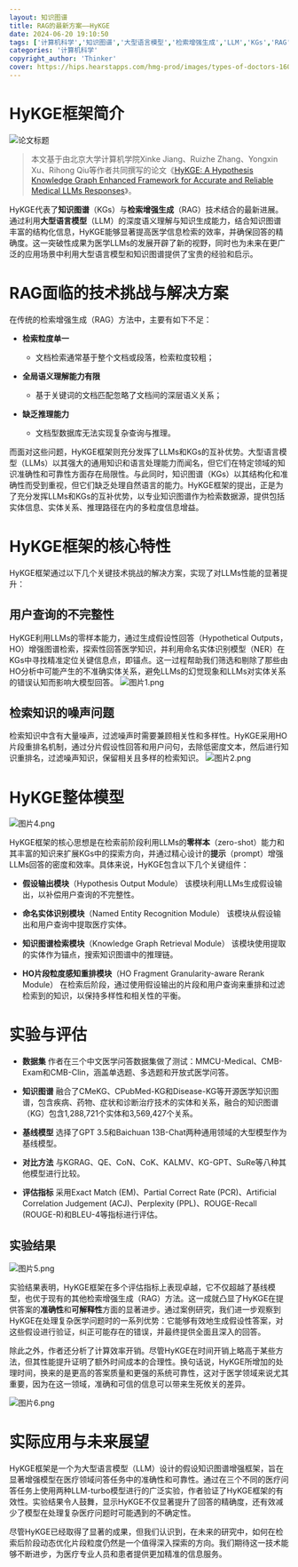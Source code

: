 ```yaml
---
layout: 知识图谱
title: RAG的最新方案——HyKGE
date: 2024-06-20 19:10:50
tags: ['计算机科学','知识图谱','大型语言模型','检索增强生成','LLM','KGs','RAG','投稿作品']
categories: '计算机科学'
copyright_author: 'Thinker'
cover: https://hips.hearstapps.com/hmg-prod/images/types-of-doctors-1600114658.jpg
---
```

# HyKGE框架简介

![论文标题](https://oss.suning.com/mbap/mbapbk/98f96338270d8fd429d38f7374d993d3.png?SDOSSAccessKeyId=42IA0GY51YZ1397N&Expires=1718884489&Signature=N03Z1P%2Bej0Yfj%2BBAFKlI%2B6P912o%3D)

> 本文基于由北京大学计算机学院Xinke Jiang、Ruizhe Zhang、Yongxin Xu、Rihong Qiu等作者共同撰写的论文《<a href="https://arxiv.org/abs/2312.15883">HyKGE: A Hypothesis Knowledge Graph Enhanced Framework for Accurate and Reliable Medical LLMs Responses</a>》。

HyKGE代表了**知识图谱**（KGs）与**检索增强生成**（RAG）技术结合的最新进展。通过利用**大型语言模型**（LLM）的深度语义理解与知识生成能力，结合知识图谱丰富的结构化信息，HyKGE能够显著提高医学信息检索的效率，并确保回答的精确度。这一突破性成果为医学LLMs的发展开辟了新的视野，同时也为未来在更广泛的应用场景中利用大型语言模型和知识图谱提供了宝贵的经验和启示。

# RAG面临的技术挑战与解决方案

在传统的检索增强生成（RAG）方法中，主要有如下不足：

- **检索粒度单一**
    - 文档检索通常基于整个文档或段落，检索粒度较粗；

- **全局语义理解能力有限**
    - 基于关键词的文档匹配忽略了文档间的深层语义关系；

- **缺乏推理能力**
    - 文档型数据库无法实现复杂查询与推理。

而面对这些问题，HyKGE框架则充分发挥了LLMs和KGs的互补优势。大型语言模型（LLMs）以其强大的通用知识和语言处理能力而闻名，但它们在特定领域的知识准确性和可靠性方面存在局限性。与此同时，知识图谱（KGs）以其结构化和准确性而受到重视，但它们缺乏处理自然语言的能力。HyKGE框架的提出，正是为了充分发挥LLMs和KGs的互补优势，以专业知识图谱作为检索数据源，提供包括实体信息、实体关系、推理路径在内的多粒度信息增益。

# HyKGE框架的核心特性

HyKGE框架通过以下几个关键技术挑战的解决方案，实现了对LLMs性能的显著提升：

## **用户查询的不完整性**
HyKGE利用LLMs的零样本能力，通过生成假设性回答（Hypothetical Outputs，HO）增强图谱检索，探索性回答医学知识，并利用命名实体识别模型（NER）在KGs中寻找精准定位关键信息点，即锚点。这一过程帮助我们筛选和剔除了那些由HO分析中可能产生的不准确实体关系，避免LLMs的幻觉现象和LLMs对实体关系的错误认知而影响大模型回答。
![图片1.png](https://oss.suning.com/mbap/mbapbk/716ff7714c4b6254c4a4060512ead680.png?SDOSSAccessKeyId=42IA0GY51YZ1397N&Expires=1718884542&Signature=DOIFnuQ3cAfQe1xLH%2BMdlGzk4xY%3D)

## **检索知识的噪声问题**
检索知识中含有大量噪声，过滤噪声时需要兼顾相关性和多样性。HyKGE采用HO片段重排名机制，通过分片假设性回答和用户问句，去除低密度文本，然后进行知识重排名，过滤噪声知识，保留相关且多样的检索知识。
![图片2.png](https://oss.suning.com/mbap/mbapbk/99314cda2acb18ebf1644b611bf24ae3.png?SDOSSAccessKeyId=42IA0GY51YZ1397N&Expires=1718884538&Signature=Te0g2QoE3l4Tq6M0g0hkxuhb9Vk%3D)

# HyKGE整体模型

![图片4.png](https://oss.suning.com/mbap/mbapbk/5ab39425a1d2feba74feccb344bfe872.png?SDOSSAccessKeyId=42IA0GY51YZ1397N&Expires=1718884563&Signature=l%2BAXn3yP04HAaXXYRMiBVYYx2cE%3D)

HyKGE框架的核心思想是在检索前阶段利用LLMs的**零样本**（zero-shot）能力和其丰富的知识来扩展KGs中的探索方向，并通过精心设计的**提示**（prompt）增强LLMs回答的密度和效率。具体来说，HyKGE包含以下几个关键组件：

- **假设输出模块**（Hypothesis Output Module）
该模块利用LLMs生成假设输出，以补偿用户查询的不完整性。

- **命名实体识别模块**（Named Entity Recognition Module）
该模块从假设输出和用户查询中提取医疗实体。

- **知识图谱检索模块**（Knowledge Graph Retrieval Module）
该模块使用提取的实体作为锚点，搜索知识图谱中的推理链。

- **HO片段粒度感知重排模块**（HO Fragment Granularity-aware Rerank Module）
在检索后阶段，通过使用假设输出的片段和用户查询来重排和过滤检索到的知识，以保持多样性和相关性的平衡。

# 实验与评估

- **数据集**
作者在三个中文医学问答数据集做了测试：MMCU-Medical、CMB-Exam和CMB-Clin，涵盖单选题、多选题和开放式医学问答。

- **知识图谱**
融合了CMeKG、CPubMed-KG和Disease-KG等开源医学知识图谱，包含疾病、药物、症状和诊断治疗技术的实体和关系，融合的知识图谱（KG）包含1,288,721个实体和3,569,427个关系。

- **基线模型**
选择了GPT 3.5和Baichuan 13B-Chat两种通用领域的大型模型作为基线模型。

- **对比方法**
与KGRAG、QE、CoN、CoK、KALMV、KG-GPT、SuRe等八种其他模型进行比较。

- **评估指标**
采用Exact Match (EM)、Partial Correct Rate (PCR)、Artificial Correlation Judgement (ACJ)、Perplexity (PPL)、ROUGE-Recall (ROUGE-R)和BLEU-4等指标进行评估。

## 实验结果

![图片5.png](https://oss.suning.com/mbap/mbapbk/91177030410565cad3807ad22a3e8cab.png?SDOSSAccessKeyId=42IA0GY51YZ1397N&Expires=1718884942&Signature=XXPZigd6l3u25U%2BpLhbNmnFwMWg%3D)

实验结果表明，HyKGE框架在多个评估指标上表现卓越，它不仅超越了基线模型，也优于现有的其他检索增强生成（RAG）方法。这一成就凸显了HyKGE在提供答案的**准确性**和**可解释性**方面的显著进步。通过案例研究，我们进一步观察到HyKGE在处理复杂医学问题时的一系列优势：它能够有效地生成假设性答案，对这些假设进行验证，纠正可能存在的错误，并最终提供全面且深入的回答。

除此之外，作者还分析了计算效率开销。尽管HyKGE在时间开销上略高于某些方法，但其性能提升证明了额外时间成本的合理性。换句话说，HyKGE所增加的处理时间，换来的是更高的答案质量和更强的系统可靠性，这对于医学领域来说尤其重要，因为在这一领域，准确和可信的信息可以带来生死攸关的差异。

![图片6.png](https://oss.suning.com/mbap/mbapbk/a5a582aae7e247de058bfdea9cc47b59.png?SDOSSAccessKeyId=42IA0GY51YZ1397N&Expires=1718884571&Signature=JYd3cn745sAtXRlAth9VilAe8nA%3D)

# 实际应用与未来展望
HyKGE框架是一个为大型语言模型（LLM）设计的假设知识图谱增强框架，旨在显著增强模型在医疗领域问答任务中的准确性和可靠性。通过在三个不同的医疗问答任务上使用两种LLM-turbo模型进行的广泛实验，作者验证了HyKGE框架的有效性。实验结果令人鼓舞，显示HyKGE不仅显著提升了回答的精确度，还有效减少了模型在处理复杂医疗问题时可能遇到的不确定性。

尽管HyKGE已经取得了显著的成果，但我们认识到，在未来的研究中，如何在检索后阶段动态优化片段粒度仍然是一个值得深入探索的方向。我们期待这一技术能够不断进步，为医疗专业人员和患者提供更加精准的信息服务。